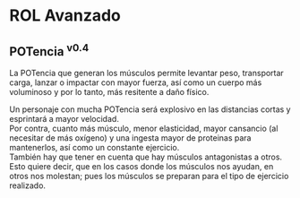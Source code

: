 # ROL Avanzado
## POTencia <sup>v0.4</sup>

La POTencia que generan los músculos permite levantar peso, transportar carga, lanzar o impactar con mayor fuerza, así como un cuerpo más voluminoso y por lo tanto, más resitente a daño físico.

Un personaje con mucha POTencia será explosivo en las distancias cortas y esprintará a mayor velocidad.  
Por contra, cuanto más músculo, menor elasticidad, mayor cansancio (al necesitar de más oxígeno) y una ingesta mayor de proteinas para mantenerlos, así como un constante ejercicio.  
También hay que tener en cuenta que hay músculos antagonistas a otros. Esto quiere decir, que en los casos donde los músculos nos ayudan, en otros nos molestan; pues los músculos se preparan para el tipo de ejercicio realizado.
